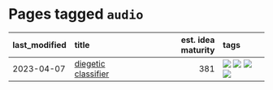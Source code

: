 # Pages tagged `audio`

|last_modified|title|est. idea maturity|tags
|:---|:---|---:|:---|
|2023-04-07|[diegetic classifier](../diegetic-classifier.md)|381|[![](https://img.shields.io/badge/tag-audio-cdef47)](../tags/audio.md) [![](https://img.shields.io/badge/tag-classification-99b5f2)](../tags/classification.md) [![](https://img.shields.io/badge/tag-experimental-a68128)](../tags/experimental.md) [![](https://img.shields.io/badge/tag-text2audio-d46ff4)](../tags/text2audio.md)|